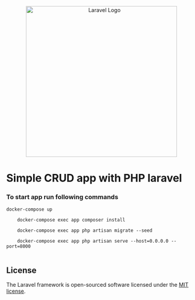 <p align="center"><a href="https://laravel.com" target="_blank"><img src="https://raw.githubusercontent.com/laravel/art/master/logo-lockup/5%20SVG/2%20CMYK/1%20Full%20Color/laravel-logolockup-cmyk-red.svg" width="400" alt="Laravel Logo"></a></p>

<h1>Simple CRUD app with PHP laravel</h1>
<h3>To start app run following commands</h3>
<code>docker-compose up<br>
    docker-compose exec app composer install <br>
    docker-compose exec app php artisan migrate --seed <br>
    docker-compose exec app php artisan serve --host=0.0.0.0 --port=8000 <br>
</code>

## License

The Laravel framework is open-sourced software licensed under the [MIT license](https://opensource.org/licenses/MIT).
